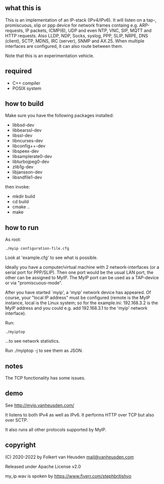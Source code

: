 what this is
------------
This is an implementation of an IP-stack (IPv4/IPv6).
It will listen on a tap-, promiscuous, slip or ppp device for network
frames containg e.g. ARP-requests, IP packets, ICMP(6), UDP and even
NTP, VNC, SIP, MQTT and HTTP requests. Also LLDP, NDP, Socks, syslog,
PPP, SLIP, NRPE, DNS (client), SCTP, MDNS, IRC (server), SNMP and
AX.25.
When multiple interfaces are configured, it can also route between
them.

Note that this is an experimentation vehicle.

required
--------
* C++ compiler
* POSIX system

how to build
------------
Make sure you have the following packages installed:

* libbsd-dev
* libbearssl-dev
* libssl-dev
* libncurses-dev
* libconfig++-dev
* libspeex-dev
* libsamplerate0-dev
* libturbojpeg0-dev
* zlib1g-dev
* libjansson-dev
* libsndfile1-dev

then invoke:

* mkdir build
* cd build
* cmake ..
* make

how to run
----------
As root:

	./myip configuration-file.cfg

Look at 'example.cfg' to see what is possible.

Ideally you have a computer/virtual machine with 2 network-interfaces (or a serial port for PPP/SLIP). Then one port would be the usual LAN port, the other can be assigned to MyIP. The MyIP port can be used as a TAP-device or via "promiscuous-mode".


After you have started `myip', a 'myip' network device has appeared.
Of course, your "local IP address" must be configured (remote is the MyIP instance, local is the Linux system; so for the example.ini: 192.168.3.2 is the MyIP address and you could e.g. add 192.168.3.1 to the 'myip' network interface).

Run:

	./myiptop

...to see network statistics.

Run ./myiptop -j to see them as JSON.

notes
-----
The TCP functionality has some issues.

demo
----
See http://myip.vanheusden.com/

It listens to both IPv4 as well as IPv6. It performs HTTP over TCP but also over SCTP.

It also runs all other protocols supported by MyIP.

copyright
---------
(C) 2020-2022 by Folkert van Heusden <mail@vanheusden.com>

Released under Apache License v2.0


my_ip.wav is spoken by https://www.fiverr.com/stephbritishvo
